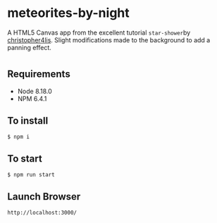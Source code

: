 # meteorites-by-night

A HTML5 Canvas app from the excellent tutorial `star-shower`by [christopher4lis](https://github.com/christopher4lis).
Slight modifications made to the background to add a panning effect.
#

## Requirements
- Node 8.18.0
- NPM 6.4.1

## To install
```
$ npm i
```

## To start
```
$ npm run start
```

## Launch Browser
```
http://localhost:3000/
```
